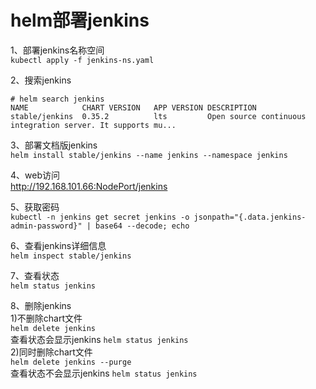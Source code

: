 helm部署jenkins
=============
1、部署jenkins名称空间  
``` kubectl apply -f jenkins-ns.yaml ```  

2、搜索jenkins  
```
# helm search jenkins
NAME          	CHART VERSION	APP VERSION	DESCRIPTION                                                 
stable/jenkins	0.35.2       	lts        	Open source continuous integration server. It supports mu...
```  

3、部署文档版jenkins  
``` helm install stable/jenkins --name jenkins --namespace jenkins ```  

4、web访问  
 http://192.168.101.66:NodePort/jenkins  

5、获取密码  
``` kubectl -n jenkins get secret jenkins -o jsonpath="{.data.jenkins-admin-password}" | base64 --decode; echo ```

6、查看jenkins详细信息  
``` helm inspect stable/jenkins ```  

7、查看状态  
``` helm status jenkins ```  

8、删除jenkins  
1)不删除chart文件  
``` helm delete jenkins ```  
查看状态会显示jenkins
``` helm status jenkins ```  
2)同时删除chart文件  
``` helm delete jenkins --purge ```  
查看状态不会显示jenkins
``` helm status jenkins ```  

